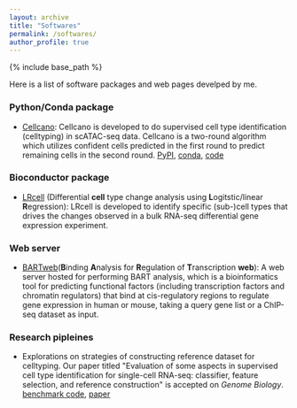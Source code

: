 ```yaml
---
layout: archive
title: "Softwares"
permalink: /softwares/
author_profile: true
---
```


{% include base_path %}



Here is a list of software packages and web pages develped by me.

### Python/Conda package

- [Cellcano](https://marvinquiet.github.io/Cellcano/): Cellcano is developed to do supervised cell type identification (celltyping) in scATAC-seq data. Cellcano is a two-round algorithm which utilizes confident cells predicted in the first round to predict remaining cells in the second round. [PyPI](https://pypi.org/project/Cellcano/), [conda](https://anaconda.org/marvinquiet/cellcano-all), [code](https://github.com/marvinquiet/Cellcano)

### Bioconductor package

- [LRcell](http://bioconductor.org/packages/release/bioc/html/LRcell.html) (Differential **cell** type change analysis using **L**ogitstic/linear **R**egression): LRcell is developed to identify specific (sub-)cell types that drives the changes observed in a bulk RNA-seq differential gene expression experiment. 

### Web server

- [BARTweb](https://github.com/zanglab/BARTweb_frontend)(**B**inding **A**nalysis for **R**egulation of **T**ranscription **web**): A web server hosted for performing BART analysis, which is a bioinformatics tool for predicting functional factors (including transcription factors and chromatin regulators) that bind at cis-regulatory regions to regulate gene expression in human or mouse, taking a query gene list or a ChIP-seq dataset as input.

### Research pipleines

- Explorations on strategies of constructing reference dataset for celltyping. Our paper titled "Evaluation of some aspects in supervised cell type identification for single-cell RNA-seq: classifier, feature selection, and reference construction" is accepted on *Genome Biology*. [benchmark code](https://github.com/marvinquiet/RefConstruction_supervisedCelltyping), [paper](https://doi.org/10.1186/s13059-021-02480-2)

